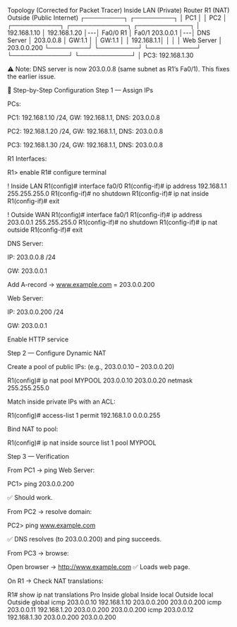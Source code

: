 Topology (Corrected for Packet Tracer)
   Inside LAN (Private)                   Router R1 (NAT)             Outside (Public Internet)
 ┌─────────┐   ┌─────────┐
 │ PC1     │   │ PC2     │     ┌───────────┐       ┌─────────────┐       ┌────────────┐
 │ 192.168.1.10 │ 192.168.1.20 │---│ Fa0/0    R1 │ Fa0/1 203.0.0.1 │---│ DNS Server  │ 203.0.0.8
 │ GW:1.1   │   │ GW:1.1   │     │ 192.168.1.1│       │             │       │ Web Server  │ 203.0.0.200
 └─────────┘   └─────────┘     └───────────┘       └─────────────┘       └────────────┘
            │ PC3: 192.168.1.30


⚠️ Note: DNS server is now 203.0.0.8 (same subnet as R1’s Fa0/1). This fixes the earlier issue.

🔹 Step-by-Step Configuration
Step 1 — Assign IPs

PCs:

PC1: 192.168.1.10 /24, GW: 192.168.1.1, DNS: 203.0.0.8

PC2: 192.168.1.20 /24, GW: 192.168.1.1, DNS: 203.0.0.8

PC3: 192.168.1.30 /24, GW: 192.168.1.1, DNS: 203.0.0.8

R1 Interfaces:

R1> enable
R1# configure terminal

! Inside LAN
R1(config)# interface fa0/0
R1(config-if)# ip address 192.168.1.1 255.255.255.0
R1(config-if)# no shutdown
R1(config-if)# ip nat inside
R1(config-if)# exit

! Outside WAN
R1(config)# interface fa0/1
R1(config-if)# ip address 203.0.0.1 255.255.255.0
R1(config-if)# no shutdown
R1(config-if)# ip nat outside
R1(config-if)# exit


DNS Server:

IP: 203.0.0.8 /24

GW: 203.0.0.1

Add A-record → www.example.com = 203.0.0.200

Web Server:

IP: 203.0.0.200 /24

GW: 203.0.0.1

Enable HTTP service

Step 2 — Configure Dynamic NAT

Create a pool of public IPs:
(e.g., 203.0.0.10 – 203.0.0.20)

R1(config)# ip nat pool MYPOOL 203.0.0.10 203.0.0.20 netmask 255.255.255.0


Match inside private IPs with an ACL:

R1(config)# access-list 1 permit 192.168.1.0 0.0.0.255


Bind NAT to pool:

R1(config)# ip nat inside source list 1 pool MYPOOL

Step 3 — Verification

From PC1 → ping Web Server:

PC1> ping 203.0.0.200


✅ Should work.

From PC2 → resolve domain:

PC2> ping www.example.com


✅ DNS resolves (to 203.0.0.200) and ping succeeds.

From PC3 → browse:

Open browser → http://www.example.com
✅ Loads web page.

On R1 → Check NAT translations:

R1# show ip nat translations
Pro Inside global     Inside local     Outside local     Outside global
icmp 203.0.0.10       192.168.1.10     203.0.0.200       203.0.0.200
icmp 203.0.0.11       192.168.1.20     203.0.0.200       203.0.0.200
icmp 203.0.0.12       192.168.1.30     203.0.0.200       203.0.0.200
